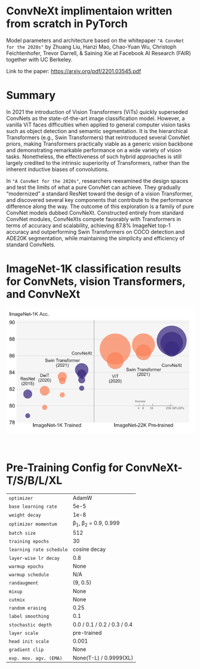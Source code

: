 # ConvNeXt implimentaion written from scratch in PyTorch

Model parameters and architecture based on the whitepaper `"A ConvNet for the 2020s"` by Zhuang Liu, Hanzi Mao, Chao-Yuan Wu, Christoph Feichtenhofer, Trevor Darrell, & Saining Xie at Facebook AI Research (FAIR) together with UC Berkeley.

Link to the paper:
https://arxiv.org/pdf/2201.03545.pdf

# Summary
In 2021 the
introduction of Vision Transformers (ViTs) quickly
superseded ConvNets as the state-of-the-art image classification model. However, a vanilla ViT faces difficulties
when applied to general computer vision tasks such as object
detection and semantic segmentation. It is the hierarchical
Transformers (e.g., Swin Transformers) that reintroduced several ConvNet priors, making Transformers practically viable
as a generic vision backbone and demonstrating remarkable
performance on a wide variety of vision tasks. Nonetheless,
the effectiveness of such hybrid approaches is still largely
credited to the intrinsic superiority of Transformers, rather
than the inherent inductive biases of convolutions. 

In `"A ConvNet for the 2020s"`, researchers reexamined the design spaces and test the limits of
what a pure ConvNet can achieve. They gradually “modernized”
a standard ResNet toward the design of a vision Transformer,
and discovered several key components that contribute to the
performance difference along the way. The outcome of this
exploration is a family of pure ConvNet models dubbed ConvNeXt. Constructed entirely from standard ConvNet modules,
ConvNeXts compete favorably with Transformers in terms of
accuracy and scalability, achieving 87.8% ImageNet top-1
accuracy and outperforming Swin Transformers on COCO
detection and ADE20K segmentation, while maintaining the
simplicity and efficiency of standard ConvNets.


# ImageNet-1K classification results for ConvNets, vision Transformers, and ConvNeXt
![alt text](docs/imagenet-1k.png)

<br />

# Pre-Training Config for ConvNeXt-T/S/B/L/XL
| | |
|-------------|-------------|
| `optimizer`  | AdamW |
| `base learning rate`    | 5e-5 |
| `weight decay`  | 1e-8 |
| `optimizer momentum`      | β<sub>1</sub>, β<sub>2</sub> = 0.9, 0.999|
| `batch size`  | 512 |
| `training epochs`       | 30|
| `learning rate schedule`  | cosine decay|
| `layer-wise lr decay`  | 0.8 |
| `warmup epochs` | None|
| `warmup schedule` | N/A |
| `randaugment` | (9, 0.5) |
|  `mixup` |  None |
| `cutmix`    | None|
| `random erasing`| 0.25 |
|  `label smoothing`| 0.1|
|  `stochastic depth`|  0.0 / 0.1 / 0.2 / 0.3 / 0.4|
|  `layer scale`| pre-trained |
| `head init scale`| 0.001 |
| `gradient clip`| None |
| `exp. mov. agv. (EMA)`| None(T-L) / 0.9999(XL)|
